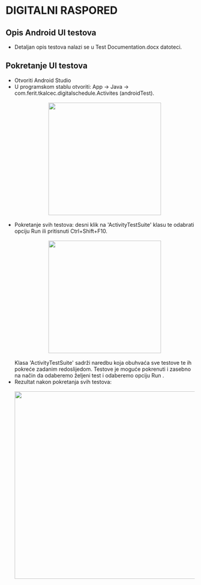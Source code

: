 # DIGITALNI RASPORED 

## Opis Android UI testova

* Detaljan opis testova nalazi se u Test Documentation.docx datoteci.

## Pokretanje UI testova
* Otvoriti Android Studio
* U programskom stablu otvoriti: App -> Java -> com.ferit.tkalcec.digitalschedule.Activites (androidTest). <br>
  <br><div align="center"><img src="https://i.imgur.com/cFI9bjJ.png" width="300"></div><br>
* Pokretanje svih testova: desni klik na 'ActivityTestSuite' klasu te odabrati opciju Run <ActivityTestSuite> ili pritisnuti Ctrl+Shift+F10. <br>
  <br><div align="center"><img src="https://i.imgur.com/DZWoOWI.png" width="300"></div><br>
Klasa 'ActivityTestSuite' sadrži naredbu koja obuhvaća sve testove te ih pokreće zadanim redoslijedom. Testove je moguće pokrenuti i zasebno na način da odaberemo željeni test i odaberemo opciju Run <NazivTesta>.
* Rezultat nakon pokretanja svih testova:<br>
  <br><div align="center"><img src="https://i.imgur.com/rs90mLQ.png" width="500"></div><br>
